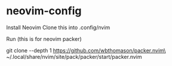 # neovim-config
Install Neovim
Clone this into .config/nvim

Run (this is for neovim packer)

git clone --depth 1 https://github.com/wbthomason/packer.nvim\
 ~/.local/share/nvim/site/pack/packer/start/packer.nvim

